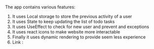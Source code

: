 The app contains various features:
1. It uses Local storage to store the previous activity of a user
2. It uses State to keep updating the list of todo tasks
3. It uses UseEffect to check for new user and prevent and exceptions
4. It uses react icons to make website more interactable
5. Finally it uses dynamic rendering to provide seem less experience
6. Link : 